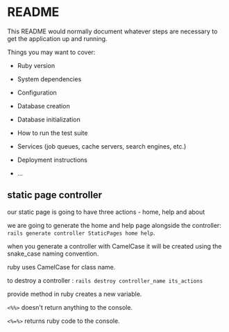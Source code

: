 # README

This README would normally document whatever steps are necessary to get the
application up and running.

Things you may want to cover:

* Ruby version

* System dependencies

* Configuration

* Database creation

* Database initialization

* How to run the test suite

* Services (job queues, cache servers, search engines, etc.)

* Deployment instructions

* ...

## static page controller

our static page is going to have three actions - home, help and about

we are going to generate the home and help page alongside the controller:
`rails generate controller StaticPages home help`.

when you generate a controller with CamelCase it will be created using the snake_case naming convention.

ruby uses CamelCase for class name.

to destroy a controller : `rails destroy controller_name its_actions`

provide method in ruby creates a new variable.

`<%%>` doesn't return anything to the console.

`<%=%>` returns ruby code to the console.
